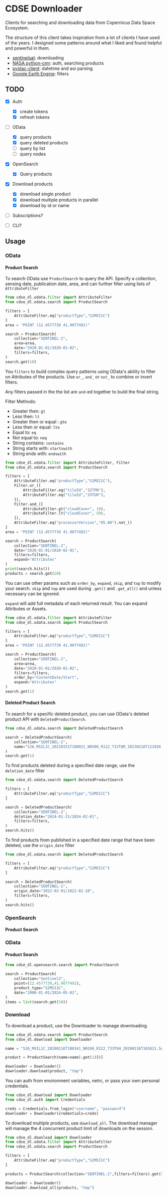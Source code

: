 # CDSE Downloader

Clients for searching and downloading data from Copernicus Data Space Ecosystem.

The structure of this client takes inspiration from a lot of clients I have used of the years. I designed some patterns around what I liked and found helpful and powerful in them.

- [sentinelsat](https://github.com/sentinelsat/sentinelsat): downloading
- [NASA python-cmr](https://github.com/nasa/python_cmr): auth, searching products
- [pystac-client](https://github.com/stac-utils/pystac-client): datetime and aoi parsing
- [Google Earth Engine](https://github.com/google/earthengine-api): filters

## TODO

- [x] Auth
    - [x] create tokens
    - [x] refresh tokens
- [ ] OData
    - [x] query products
    - [X] query deleted products 
    - [ ] query by list
    - [ ] query nodes
- [x] OpenSearch
    - [x] Query products
- [x] Download products
    - [x] download single product
    - [x] download multiple products in parallel
    - [x] download by id or name
- [ ] Subscriptions?
- [ ] CLI?


## Usage

### OData

#### Product Search

To search OData use `ProductSearch` to query the API. Specify a collection, sensing date, publication date, area, and can further filter using lists of `AttributeFilter`
```python
from cdse_dl.odata.filter import AttributeFilter
from cdse_dl.odata.search import ProductSearch

filters = [
    AttributeFilter.eq("productType","S2MSI1C")
]
area = "POINT (12.4577739 41.9077492)"

search = ProductSearch(
    collection="SENTINEL-2",
    area=area,
    date="2020-01-01/2020-01-02",
    filters=filters,
)
search.get(10)
```

You `filters` to build complex query patterns using OData's ability to filter on Attributes of the products. Use `or_`, `and_` or `not_` to combine or invert filters.

Any filters passed in the the list are `and`-ed together to build the final string.

Filter Methods:
- Greater then: `gt`
- Less then: `lt`
- Greater then or equal : `gte`
- Less then or equal: `lte`
- Equal to: `eq`
- Not equal to: `neq`
- String contains: `contains`
- String starts with: `startswith`
- String ends with: `endswith`

```python
from cdse_dl.odata.filter import AttributeFilter, Filter
from cdse_dl.odata.search import ProductSearch

filters = [
    AttributeFilter.eq("productType","S2MSI1C"),
    Filter.or_([
        AttributeFilter.eq("tileId","32TPN"),
        AttributeFilter.eq("tileId","33TUH"),
    ]),
    Filter.and_([
        AttributeFilter.gt("cloudCover", 10),
        AttributeFilter.lt("cloudCover", 50),
    ]),
    AttributeFilter.eq("processorVersion","05.00").not_()
]
area = "POINT (12.4577739 41.9077492)"

search = ProductSearch(
    collection="SENTINEL-2",
    date="2020-01-01/2020-02-01",
    filters=filters,
    expand="Attributes"
)
print(search.hits())
products = search.get(20)
```

You can use other params such as `order_by`, `expand`, `skip`, and `top` to modify your search. `skip` and `top` are used during `.get()` and `.get_all()` and unless necessary can be ignored.

`expand` will add full metadata of each returned result. You can expand Attributes or Assets.

```python
from cdse_dl.odata.filter import AttributeFilter
from cdse_dl.odata.search import ProductSearch

filters = [
    AttributeFilter.eq("productType","S2MSI1C")
]
area = "POINT (12.4577739 41.9077492)"

search = ProductSearch(
    collection="SENTINEL-2",
    area=area,
    date="2020-01-01/2020-01-02",
    filters=filters,
    order_by="ContentDate/Start",
    expand="Attributes"
)
search.get(1)
```

#### Deleted Product Search

To search for a specific deleted product, you can use OData's deleted product API with `DeletedProductSearch`.
```python
from cdse_dl.odata.search import DeletedProductSearch

search = DeletedProductSearch(
    collection="SENTINEL-2",
    name="S2A_MSIL1C_20210331T100021_N0500_R122_T32TQM_20230218T121926.SAFE",
)
search.get(1)
```

To find products deleted during a specified date range, use the `deletion_date` filter
```python
from cdse_dl.odata.search import DeletedProductSearch

filters = [
    AttributeFilter.eq("productType","S2MSI1C")
]

search = DeletedProductSearch(
    collection="SENTINEL-2",
    deletion_date="2024-01-31/2024-02-01",
    filters=filters,
)
search.hits()
```

To find products from published in a specified date range that have been deleted, use the `origin_date` filter
```python
from cdse_dl.odata.search import DeletedProductSearch

filters = [
    AttributeFilter.eq("productType","S2MSI1C")
]

search = DeletedProductSearch(
    collection="SENTINEL-2",
    origin_date="2022-02-01/2022-02-10",
    filters=filters,
)
search.hits()
```
### OpenSearch

#### Product Search

### OData

#### Product Search

```python
from cdse_dl.opensearch.search import ProductSearch

search = ProductSearch(
    collection="Sentinel2",
    point=(12.4577739,41.9077492),
    product_type="S2MSI1C",
    date="2000-01-01/2024-05-01",
)
items = list(search.get(10))
```

### Download

To download a product, use the Downloader to manage downloading.
```python
from cdse_dl.odata.search import ProductSearch
from cdse_dl.download import Downloader

name = "S2A_MSIL1C_20200116T100341_N0208_R122_T33TUH_20200116T103621.SAFE"

product = ProductSearch(name=name).get(1)[0]

downloader = Downloader()
downloader.download(product, "tmp")
```

You can auth from environment variables, netrc, or pass your own personal credentials.
```python
from cdse_dl.download import Downloader
from cdse_dl.auth import Credentials

creds = Credentials.from_login("username", "password")
downloader = Downloader(credentials=creds)
```

To download multiple products, use `download_all`. The download manager will manage the 4 concurrent product limit of downloads on the session.
```python
from cdse_dl.download import Downloader
from cdse_dl.odata.filter import AttributeFilter
from cdse_dl.odata.search import ProductSearch

filters = [
    AttributeFilter.eq("productType","S2MSI1C")
]

products = ProductSearch(collection="SENTINEL-2",filters=filters).get(5)

downloader = Downloader()
downloader.download_all(products, "tmp")
```


